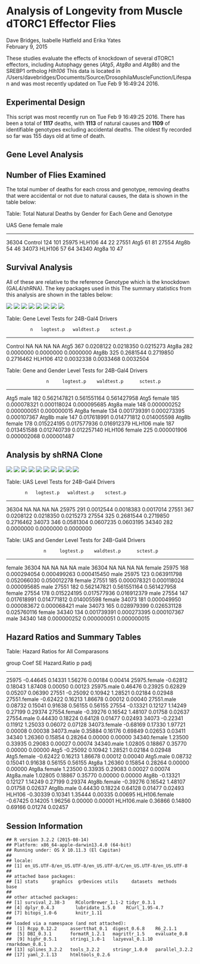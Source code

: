# Analysis of Longevity from Muscle dTORC1 Effector Flies
 Dave Bridges, Isabelle Hatfield and Erika Yates  
February 9, 2015  



These studies evaluate the effects of knockdown of several dTORC1 effectors, including Autophagy genes (*Atg5*, *Atg8a* and *Atg8b*) and the SREBP1 ortholog *Hlh106*  This data is located in /Users/davebridges/Documents/Source/DrosophilaMuscleFunction/Lifespan and was most recently updated on Tue Feb  9 16:49:24 2016.

## Experimental Design



This script was most recently run on Tue Feb  9 16:49:25 2016.  There has been a total of **1117** deaths, with **1113** of natural causes and **1109** of identifiable genotypes excluding accidental deaths.  The oldest fly recorded so far was 155 days old at time of death.

## Gene Level Analysis





## Number of Flies Examined

The total number of deaths for each cross and genotype, removing deaths that were accidental or not due to natural causes, the data is shown in the table below:


Table: Total Natural Deaths by Gender for Each Gene and Genotype

UAS     Gene       female   male
------  --------  -------  -----
36304   Control       124    101
25975   HLH106         44     22
27551   Atg5           61     81
27554   Atg8b          54     46
34073   HLH106         57     64
34340   Atg8a          10     47

## Survival Analysis

All of these are relative to the reference Genotype which is the knockdown (GAL4/shRNA).  The key packages used in this The summary statistics from this analysis are shown in the tables below:

![](longevity-analysis-effectors_files/figure-html/survival-analysis-24b-by-gene-1.png) ![](longevity-analysis-effectors_files/figure-html/survival-analysis-24b-by-gene-2.png) ![](longevity-analysis-effectors_files/figure-html/survival-analysis-24b-by-gene-3.png) ![](longevity-analysis-effectors_files/figure-html/survival-analysis-24b-by-gene-4.png) ![](longevity-analysis-effectors_files/figure-html/survival-analysis-24b-by-gene-5.png) ![](longevity-analysis-effectors_files/figure-html/survival-analysis-24b-by-gene-6.png) ![](longevity-analysis-effectors_files/figure-html/survival-analysis-24b-by-gene-7.png) ![](longevity-analysis-effectors_files/figure-html/survival-analysis-24b-by-gene-8.png) 


Table: Gene Level Tests for 24B-Gal4 Drivers

             n   logtest.p   waldtest.p    sctest.p
--------  ----  ----------  -----------  ----------
Control     NA          NA           NA          NA
Atg5       367   0.0208122    0.0218350   0.0215273
Atg8a      282   0.0000000    0.0000000   0.0000000
Atg8b      325   0.2681544    0.2719850   0.2716462
HLH106     412   0.0032338    0.0033468   0.0032504



Table: Gene and Gender Level  Tests for 24B-Gal4 Drivers

                   n     logtest.p    waldtest.p      sctest.p
--------------  ----  ------------  ------------  ------------
Atg5 male        182   0.562147821   0.561551164   0.561427958
Atg5 female      185   0.000078321   0.000118024   0.000095685
Atg8a male       148   0.000000252   0.000000051   0.000000015
Atg8a female     134   0.001739391   0.000273395   0.000107367
Atg8b male       147   0.017618991   0.014771812   0.014005598
Atg8b female     178   0.015224195   0.017577936   0.016912379
HLH106 male      187   0.013451588   0.012740739   0.012257140
HLH106 female    225   0.000001906   0.000002068   0.000001487

## Analysis by shRNA Clone


![](longevity-analysis-effectors_files/figure-html/survival-analysis-24b-by-UAS-1.png) ![](longevity-analysis-effectors_files/figure-html/survival-analysis-24b-by-UAS-2.png) ![](longevity-analysis-effectors_files/figure-html/survival-analysis-24b-by-UAS-3.png) ![](longevity-analysis-effectors_files/figure-html/survival-analysis-24b-by-UAS-4.png) ![](longevity-analysis-effectors_files/figure-html/survival-analysis-24b-by-UAS-5.png) ![](longevity-analysis-effectors_files/figure-html/survival-analysis-24b-by-UAS-6.png) ![](longevity-analysis-effectors_files/figure-html/survival-analysis-24b-by-UAS-7.png) ![](longevity-analysis-effectors_files/figure-html/survival-analysis-24b-by-UAS-8.png) ![](longevity-analysis-effectors_files/figure-html/survival-analysis-24b-by-UAS-9.png) ![](longevity-analysis-effectors_files/figure-html/survival-analysis-24b-by-UAS-10.png) 


Table: UAS Level Tests for 24B-Gal4 Drivers

           n   logtest.p   waldtest.p    sctest.p
------  ----  ----------  -----------  ----------
36304     NA          NA           NA          NA
25975    291   0.0012544    0.0018383   0.0017014
27551    367   0.0208122    0.0218350   0.0215273
27554    325   0.2681544    0.2719850   0.2716462
34073    346   0.0581304    0.0607235   0.0603195
34340    282   0.0000000    0.0000000   0.0000000



Table: UAS and Gender Level  Tests for 24B-Gal4 Drivers

                  n     logtest.p    waldtest.p      sctest.p
-------------  ----  ------------  ------------  ------------
female 36304     NA            NA            NA            NA
male 36304       NA            NA            NA            NA
female 25975    168   0.000294054   0.000499263   0.000415450
male 25975      123   0.063911798   0.052066030   0.050012278
female 27551    185   0.000078321   0.000118024   0.000095685
male 27551      182   0.562147821   0.561551164   0.561427958
female 27554    178   0.015224195   0.017577936   0.016912379
male 27554      147   0.017618991   0.014771812   0.014005598
female 34073    181   0.000049950   0.000083672   0.000068421
male 34073      165   0.028979399   0.026531128   0.025760116
female 34340    134   0.001739391   0.000273395   0.000107367
male 34340      148   0.000000252   0.000000051   0.000000015

## Hazard Ratios and Summary Tables


Table: Hazard Ratios for All Comparasons

group                Coef        SE   Hazard.Ratio         p      padj
--------------  ---------  --------  -------------  --------  --------
25975            -0.44645   0.14331        1.56276   0.00184   0.00414
25975.female     -0.62812   0.18043        1.87408   0.00050   0.00123
25975.male        0.46476   0.23925        0.62829   0.05207   0.06390
27551            -0.25092   0.10942        1.28521   0.02184   0.02948
27551.female     -0.62422   0.16213        1.86678   0.00012   0.00040
27551.male        0.08732   0.15041        0.91638   0.56155   0.56155
27554            -0.13321   0.12127        1.14249   0.27199   0.29374
27554.female     -0.39276   0.16542        1.48107   0.01758   0.02637
27554.male        0.44430   0.18224        0.64128   0.01477   0.02493
34073            -0.22341   0.11912        1.25033   0.06072   0.07128
34073.female     -0.68169   0.17330        1.97721   0.00008   0.00038
34073.male        0.35884   0.16176        0.69849   0.02653   0.03411
34340             1.26360   0.15854        0.28264   0.00000   0.00000
34340.female      1.23500   0.33935        0.29083   0.00027   0.00074
34340.male        1.02805   0.18867        0.35770   0.00000   0.00000
Atg5             -0.25092   0.10942        1.28521   0.02184   0.02948
Atg5.female      -0.62422   0.16213        1.86678   0.00012   0.00040
Atg5.male         0.08732   0.15041        0.91638   0.56155   0.56155
Atg8a             1.26360   0.15854        0.28264   0.00000   0.00000
Atg8a.female      1.23500   0.33935        0.29083   0.00027   0.00074
Atg8a.male        1.02805   0.18867        0.35770   0.00000   0.00000
Atg8b            -0.13321   0.12127        1.14249   0.27199   0.29374
Atg8b.female     -0.39276   0.16542        1.48107   0.01758   0.02637
Atg8b.male        0.44430   0.18224        0.64128   0.01477   0.02493
HLH106           -0.30339   0.10341        1.35444   0.00335   0.00695
HLH106.female    -0.67425   0.14205        1.96256   0.00000   0.00001
HLH106.male       0.36866   0.14800        0.69166   0.01274   0.02457


## Session Information


```
## R version 3.2.2 (2015-08-14)
## Platform: x86_64-apple-darwin13.4.0 (64-bit)
## Running under: OS X 10.11.3 (El Capitan)
## 
## locale:
## [1] en_US.UTF-8/en_US.UTF-8/en_US.UTF-8/C/en_US.UTF-8/en_US.UTF-8
## 
## attached base packages:
## [1] stats     graphics  grDevices utils     datasets  methods   base     
## 
## other attached packages:
## [1] survival_2.38-3    RColorBrewer_1.1-2 tidyr_0.3.1       
## [4] dplyr_0.4.3        lubridate_1.5.0    RCurl_1.95-4.7    
## [7] bitops_1.0-6       knitr_1.11        
## 
## loaded via a namespace (and not attached):
##  [1] Rcpp_0.12.2     assertthat_0.1  digest_0.6.8    R6_2.1.1       
##  [5] DBI_0.3.1       formatR_1.2.1   magrittr_1.5    evaluate_0.8   
##  [9] highr_0.5.1     stringi_1.0-1   lazyeval_0.1.10 rmarkdown_0.8.1
## [13] splines_3.2.2   tools_3.2.2     stringr_1.0.0   parallel_3.2.2 
## [17] yaml_2.1.13     htmltools_0.2.6
```
